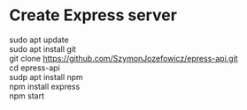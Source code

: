 # Create Express server 

sudo apt update  
sudo apt install git  
git clone https://github.com/SzymonJozefowicz/epress-api.git  
cd epress-api  
sudp apt install npm  
npm install express  
npm start  
